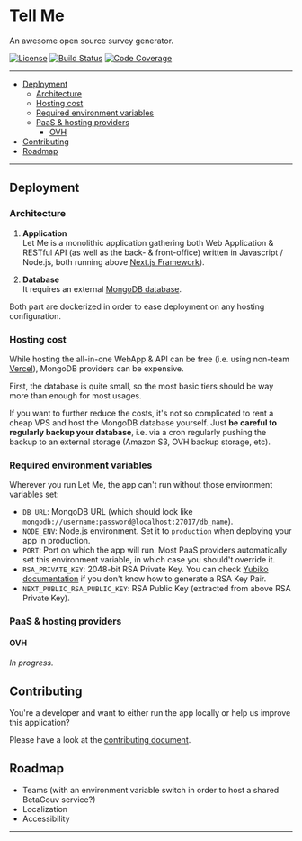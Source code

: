 # Tell Me

An awesome open source survey generator.

[![License][img-license]][lnk-license]
[![Build Status][img-github]][lnk-github]
[![Code Coverage][img-codecov]][lnk-codecov]

---

- [Deployment](#deployment)
  - [Architecture](#architecture)
  - [Hosting cost](#hosting-cost)
  - [Required environment variables](#required-environment-variables)
  - [PaaS & hosting providers](#paas--hosting-providers)
    - [OVH](#ovh)
- [Contributing](#contributing)
- [Roadmap](#roadmap)

---

## Deployment

### Architecture

1. **Application**  
   Let Me is a monolithic application gathering both Web Application & RESTful API (as well as the back- & front-office)
   written in Javascript / Node.js, both running above [Next.js Framework](https://nextjs.org)).

1. **Database**  
   It requires an external [MongoDB database](https://www.mongodb.com).

Both part are dockerized in order to ease deployment on any hosting configuration.

### Hosting cost

While hosting the all-in-one WebApp & API can be free (i.e. using non-team [Vercel](https://vercel.com/pricing)),
MongoDB providers can be expensive.

First, the database is quite small, so the most basic tiers should be way more than enough for most usages.

If you want to further reduce the costs, it's not so complicated to rent a cheap VPS and host the MongoDB database
yourself. Just **be careful to regularly backup your database**, i.e. via a cron regularly pushing the backup to an
external storage (Amazon S3, OVH backup storage, etc).

### Required environment variables

Wherever you run Let Me, the app can't run without those environment variables set:

- `DB_URL`: MongoDB URL (which should look like `mongodb://username:password@localhost:27017/db_name`).
- `NODE_ENV`: Node.js environment. Set it to `production` when deploying your app in production.
- `PORT`: Port on which the app will run. Most PaaS providers automatically set this environment variable, in which case
  you should't override it.
- `RSA_PRIVATE_KEY`: 2048-bit RSA Private Key.
  You can check [Yubiko documentation](https://developers.yubico.com/PIV/Guides/Generating_keys_using_OpenSSL.html) if
  you don't know how to generate a RSA Key Pair.
- `NEXT_PUBLIC_RSA_PUBLIC_KEY`: RSA Public Key (extracted from above RSA Private Key).

### PaaS & hosting providers

#### OVH

_In progress._

## Contributing

You're a developer and want to either run the app locally or help us improve this application?

Please have a look at the [contributing document](./CONTRIBUTING.md).

## Roadmap

- Teams (with an environment variable switch in order to host a shared BetaGouv service?)
- Localization
- Accessibility

---

[img-codecov]: https://img.shields.io/codecov/c/github/betagouv/tell-me/main?style=flat-square
[img-github]:
  https://img.shields.io/github/workflow/status/betagouv/tell-me/Test%20&%20PRelease/main?style=flat-square
[img-license]: https://img.shields.io/github/license/betagouv/tell-me?style=flat-square

[lnk-codecov]: https://codecov.io/gh/betagouv/tell-me/branch/main
[lnk-github]: https://github.com/betagouv/tell-me/actions?query=branch%3Amain++
[lnk-license]: https://github.com/betagouv/tell-me/blob/main/LICENSE
